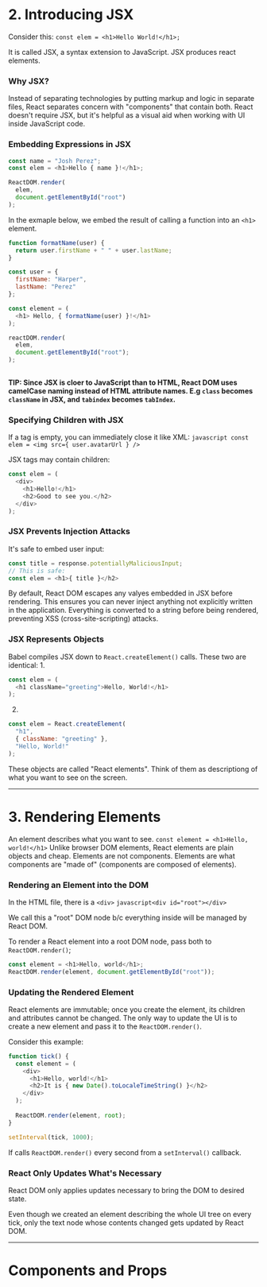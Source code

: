 # 2. Introducing JSX

Consider this:
`const elem = <h1>Hello World!</h1>;`

It is called JSX, a syntax extension to JavaScript. JSX produces react elements.

### Why JSX?
Instead of separating technologies by putting markup and logic in separate files, React separates concern with "components" that contain both. React doesn't require JSX, but it's helpful as a visual aid when working with UI inside JavaScript code.

### Embedding Expressions in JSX
```javascript
const name = "Josh Perez";
const elem = <h1>Hello { name }!</h1>;

ReactDOM.render(
  elem,
  document.getElementById("root")
);
```

In the exmaple below, we embed the result of calling a function into an `<h1>` element.
  
```javascript
function formatName(user) {
  return user.firstName + " " + user.lastName;
}

const user = {
  firstName: "Harper",
  lastName: "Perez"
};

const element = (
  <h1> Hello, { formatName(user) }!</h1>
);

reactDOM.render(
  elem,
  document.getElementById("root");
);
  
```

**TIP: Since JSX is cloer to JavaScript than to HTML, React DOM uses camelCase naming instead of HTML attribute names.
E.g `class` becomes `className` in JSX, and `tabindex` becomes `tabIndex`.**

### Specifying Children with JSX
If a tag is empty, you can immediately close it like XML:
`javascript const elem = <img src={ user.avatarUrl } />`

JSX tags may contain children:
```javascript
const elem = (
  <div>
    <h1>Hello!</h1>
    <h2>Good to see you.</h2>
  </div>
);
```

### JSX Prevents Injection Attacks
It's safe to embed user input:
```javascript
const title = response.potentiallyMaliciousInput;
// This is safe:
const elem = <h1>{ title }</h2>
```

By default, React DOM escapes any valyes embedded in JSX before rendering. This ensures you can never inject anything not explicitly written in the application. Everything is converted to a string before being rendered, preventing XSS (cross-site-scripting) attacks.

### JSX Represents Objects
Babel compiles JSX down to `React.createElement()` calls.
These two are identical:
1.
```javascript
const elem = (
  <h1 className="greeting">Hello, World!</h1>
);
```

2.
```javascript
const elem = React.createElement(
  "h1",
  { className: "greeting" },
  "Hello, World!"
);
```

These objects are called "React elements". Think of them as descriptiong of what you want to see on the screen.

----------

# 3. Rendering Elements
An element describes what you want to see.
`const element = <h1>Hello, world!</h1>`
Unlike browser DOM elements, React elements are plain objects and cheap. Elements are not components. Elements are what components are "made of" (components are composed of elements).

### Rendering an Element into the DOM
In the HTML file, there is a `<div>`
`javascript<div id="root"></div>`

We call this a "root" DOM node b/c everything inside will be managed by React DOM.

To render a React element into a root DOM node, pass both to `ReactDOM.render()`;
```javascript
const element = <h1>Hello, world</h1>;
ReactDOM.render(element, document.getElementById("root"));
```

### Updating the Rendered Element
React elements are immutable; once you create the element, its children and attributes cannot be changed. The only way to update the UI is to create a new element and pass it to the `ReactDOM.render()`.

Consider this example:
```javascript
function tick() {
  const element = (
    <div>
      <h1>Hello, world!</h1>
      <h2>It is { new Date().toLocaleTimeString() }</h2>
    </div>
  );
  
  ReactDOM.render(element, root);
}

setInterval(tick, 1000);
```
If calls `ReactDOM.render()` every second from a `setInterval()` callback.

### React Only Updates What's Necessary
React DOM only applies updates necessary to bring the DOM to desired state.

Even though we created an element describing the whole UI tree on every tick, only the text node whose contents changed gets updated by React DOM.

----------

# Components and Props
